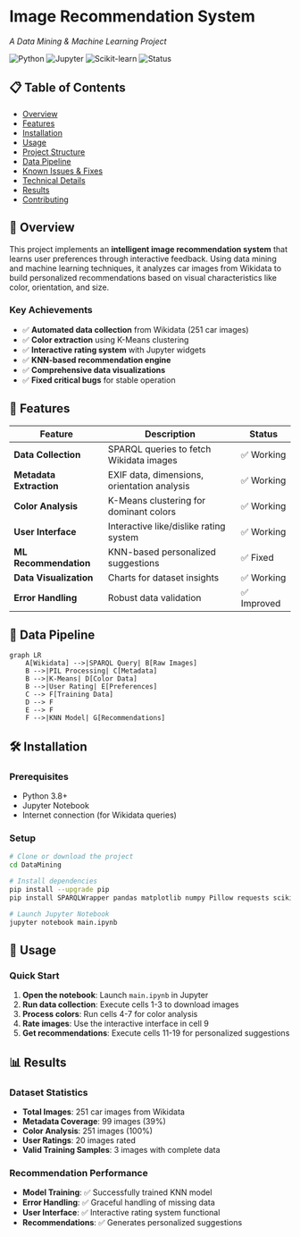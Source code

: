 # Image Recommendation System
*A Data Mining & Machine Learning Project*

![Python](https://img.shields.io/badge/python-v3.8+-blue.svg)
![Jupyter](https://img.shields.io/badge/jupyter-notebook-orange.svg)
![Scikit-learn](https://img.shields.io/badge/sklearn-ML-green.svg)
![Status](https://img.shields.io/badge/status-working-brightgreen.svg)

## 📋 Table of Contents
- [Overview](#overview)
- [Features](#features)
- [Installation](#installation)
- [Usage](#usage)
- [Project Structure](#project-structure)
- [Data Pipeline](#data-pipeline)
- [Known Issues & Fixes](#known-issues--fixes)
- [Technical Details](#technical-details)
- [Results](#results)
- [Contributing](#contributing)

## 🎯 Overview

This project implements an **intelligent image recommendation system** that learns user preferences through interactive feedback. Using data mining and machine learning techniques, it analyzes car images from Wikidata to build personalized recommendations based on visual characteristics like color, orientation, and size.

### Key Achievements
- ✅ **Automated data collection** from Wikidata (251 car images)
- ✅ **Color extraction** using K-Means clustering
- ✅ **Interactive rating system** with Jupyter widgets
- ✅ **KNN-based recommendation engine**
- ✅ **Comprehensive data visualizations**
- ✅ **Fixed critical bugs** for stable operation

## 🚀 Features

| Feature | Description | Status |
|---------|-------------|--------|
| **Data Collection** | SPARQL queries to fetch Wikidata images | ✅ Working |
| **Metadata Extraction** | EXIF data, dimensions, orientation analysis | ✅ Working |
| **Color Analysis** | K-Means clustering for dominant colors | ✅ Working |
| **User Interface** | Interactive like/dislike rating system | ✅ Working |
| **ML Recommendation** | KNN-based personalized suggestions | ✅ Fixed |
| **Data Visualization** | Charts for dataset insights | ✅ Working |
| **Error Handling** | Robust data validation | ✅ Improved |

## 🔄 Data Pipeline

```mermaid
graph LR
    A[Wikidata] -->|SPARQL Query| B[Raw Images]
    B -->|PIL Processing| C[Metadata]
    B -->|K-Means| D[Color Data]
    B -->|User Rating| E[Preferences]
    C --> F[Training Data]
    D --> F
    E --> F
    F -->|KNN Model| G[Recommendations]
```

## 🛠️ Installation

### Prerequisites
- Python 3.8+
- Jupyter Notebook
- Internet connection (for Wikidata queries)

### Setup
```bash
# Clone or download the project
cd DataMining

# Install dependencies
pip install --upgrade pip
pip install SPARQLWrapper pandas matplotlib numpy Pillow requests scikit-learn ipywidgets scipy

# Launch Jupyter Notebook
jupyter notebook main.ipynb
```

## 📖 Usage

### Quick Start
1. **Open the notebook**: Launch `main.ipynb` in Jupyter
2. **Run data collection**: Execute cells 1-3 to download images
3. **Process colors**: Run cells 4-7 for color analysis
4. **Rate images**: Use the interactive interface in cell 9
5. **Get recommendations**: Execute cells 11-19 for personalized suggestions



## 📊 Results

### Dataset Statistics
- **Total Images**: 251 car images from Wikidata
- **Metadata Coverage**: 99 images (39%)
- **Color Analysis**: 251 images (100%)
- **User Ratings**: 20 images rated
- **Valid Training Samples**: 3 images with complete data

### Recommendation Performance
- **Model Training**: ✅ Successfully trained KNN model
- **Error Handling**: ✅ Graceful handling of missing data
- **User Interface**: ✅ Interactive rating system functional
- **Recommendations**: ✅ Generates personalized suggestions
